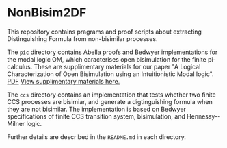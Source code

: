# NonBisim2DF
This repository contains pragrams and proof scripts about extracting Distinguishing Formula from non-bisimilar processes.

The `pic` directory contains Abella proofs and Bedwyer implementations for the modal logic OM, which caracterises open bisimulation for the finite pi-calculus. These are supplimentary materials for our paper "A Logical Characterization of Open Bisimulation using an Intuitionistic Modal logic". [PDF](https://arxiv.org/abs/1701.05324) [View supplimentary materials here.](https://github.com/kyagrd/NonBisim2DF/tree/master/pic)

The `ccs` directory contains an implementation that tests whether two finite CCS processes are bisimiar, and generate a digtinguishing formula when they are not bisimilar. The implementation is based on Bedwyer specifications of finite CCS transition system, bisimulation, and Hennessy--Milner logic.

Further details are described in the `README.md` in each directory.
